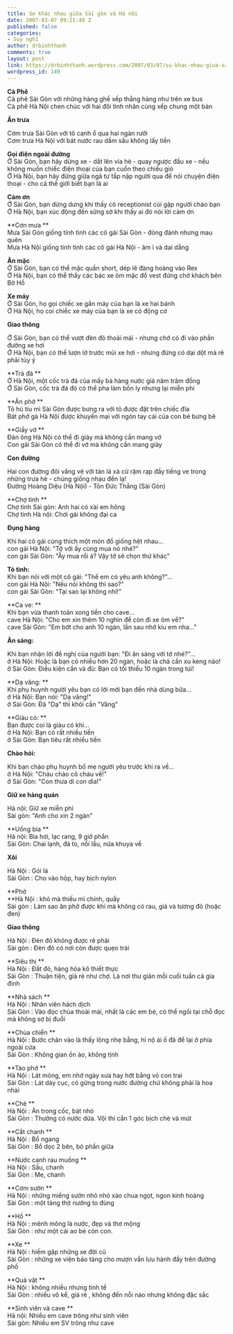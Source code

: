 ```yaml
---
title: Sự khác nhau giữa Sài gòn và Hà nội
date: 2007-03-07 09:21:49 Z
published: false
categories:
- Suy nghĩ
author: drbinhthanh
comments: true
layout: post
link: https://drbinhthanh.wordpress.com/2007/03/07/su-khac-nhau-giua-sai-gon-va-ha-noi/
wordpress_id: 149
---
```


**Cà Phê**  
Cà phê Sài Gòn với những hàng ghế xếp thẳng hàng như trên xe bus   
Cà phê Hà Nội chen chúc với hai đôi tình nhân cùng xếp chung một bàn   
  
**Ăn trưa**
			  
Cơm trưa Sài Gòn với tô canh ổ qua hai ngàn rưởi   
Cơm trưa Hà Nội với bát nước rau dầm sấu không lấy tiền   
  
**Gọi điện ngoài đường**  
Ở Sài Gòn, bạn hãy dừng xe - dắt lên vỉa hè - quay ngược đầu xe - nếu không muốn chiếc điện thoại của bạn cuốn theo chiều gió   
Ở Hà Nội, bạn hãy đứng giữa ngã tư tấp nập người qua để nói chuyện điện thoại - cho cả thế giới biết bạn là ai   
  
**Cảm ơn**  
Ở Sài Gòn, bạn dửng dưng khi thấy cô receptionist cúi gập người chào bạn   
Ở Hà Nội, bạn xúc động đến sững sờ khi thấy ai đó nói lời cảm ơn   
  
**Cơn mưa **  
Mưa Sài Gòn giống tính tình các cô gái Sài Gòn - đỏng đảnh nhưng mau quên   
Mưa Hà Nội giống tính tình các cô gái Hà Nội - âm ỉ và dai dẳng   
  
**Ăn mặc**  
Ở Sài Gòn, bạn có thể mặc quần short, dép lê đàng hoàng vào Rex   
Ở Hà Nội, bạn có thể thấy các bác xe ôm mặc đồ vest đứng chờ khách bên Bờ Hồ   
  
**Xe máy**  
Ở Sài Gòn, họ gọi chiếc xe gắn máy của bạn là xe hai bánh   
Ở Hà Nội, họ coi chiếc xe máy của bạn là xe có động cơ   
  
**Giao thông**
			  
Ở Sài Gòn, bạn có thể vượt đèn đỏ thoải mái - nhưng chớ có đi vào phần đường xe hơi   
Ở Hà Nội, bạn có thể lượn lờ trước mũi xe hơi - nhưng đừng có dại dột mà rẽ phải tùy ý   
  
**Trà đá **  
Ở Hà Nội, một cốc trà đá của mấy bà hàng nước giá năm trăm đồng   
Ở Sài Gòn, cốc trà đá đó có thể pha làm bốn ly nhưng lại miễn phí   
  
**Ăn phở **  
Tô hủ tíu mì Sài Gòn được bưng ra với tô được đặt trên chiếc đĩa   
Bát phở gà Hà Nội được khuyến mại với ngón tay cái của con bé bưng bê  
  
**Giầy vớ **  
Đàn ông Hà Nội có thể đi giày mà không cần mang vớ   
Con gái Sài Gòn có thể đi vớ mà không cần mang giày   
  
**Con đường**
			  
Hai con đường đôi vắng vẻ với tán lá xà cừ rậm rạp đầy tiếng ve trong những trưa hè - chúng giống nhau đến lạ!   
Đường Hoàng Diệu (Hà Nội) - Tôn Đức Thắng (Sài Gòn)  
  
**Chợ tình **  
Chợ tình Sài gòn: Anh hai có xài em hông   
Chợ tình Hà nội: Chơi gái không đại ca   
  
**Đụng hàng**
			  
Khi hai cô gái cùng thích một món đồ giống hệt nhau...   
con gái Hà Nội: "Tớ với ấy cùng mua nó nhé?"   
con gái Sài Gòn: "Ấy mua rồi à? Vậy tớ sẽ chọn thứ khác"   
  
**Tỏ tình:**  
Khi bạn nói với một cô gái: "Thế em có yêu anh không?"...   
con gái Hà Nội: "Nếu nói không thì sao?"   
con gái Sài Gòn: "Tại sao lại không nhỉ!"   
  
**Ca ve: **  
Khi bạn vừa thanh toán xong tiền cho cave...   
cave Hà Nội: "Cho em xin thêm 10 nghìn để còn đi xe ôm về?"   
cave Sài Gòn: "Em bớt cho anh 10 ngàn, lần sau nhớ kiu em nha..."   
  
**Ăn sáng:**
			  
Khi bạn nhận lời đề nghị của người bạn: "Đi ăn sáng với tớ nhé?"...   
ở Hà Nội: Hoặc là bạn có nhiều hơn 20 ngàn, hoặc là chả cần xu keng nào!   
ở Sài Gòn: Điều kiện cần và đủ: Bạn có tối thiểu 10 ngàn trong túi!   
  
**Dạ vâng: **  
Khi phụ huynh người yêu bạn có lời mời bạn đến nhà dùng bữa...   
ở Hà Nội: Bạn nói: "Dạ vâng!"   
ở Sài Gòn: Đã "Dạ" thì khỏi cần "Vâng"   
  
**Giàu có: **  
Bạn được coi là giàu có khi...   
ở Hà Nội: Bạn có rất nhiều tiền   
ở Sài Gòn: Bạn tiêu rất nhiều tiền   
  
**Chào hỏi:**
			  
Khi bạn chào phụ huynh bố mẹ người yêu trước khi ra về...   
ở Hà Nội: "Cháu chào cô cháu về!"   
ở Sài Gòn: "Con thưa dì con dìa!"  
  
**Giữ xe hàng quán**
			  
Hà nội: Giữ xe miễn phí   
Sài gòn: "Anh cho xin 2 ngàn"   
  
**Uống bia **  
Hà nội: Bia hơi, lạc rang, 9 giờ phắn   
Sài Gòn: Chai lạnh, đá to, nồi lẩu, nửa khuya về   
  
**Xôi**
			  
Hà Nội : Gói lá   
Sài Gòn : Cho vào hộp, hay bịch nylon   
  
**Phở  
**Hà Nội : khó mà thiếu mì chính, quẩy   
Sài gòn : Làm sao ăn phở được khi mà không có rau, giá và tương đỏ (hoặc đen)   
  
**Giao thông**
			  
Hà Nội : Đèn đỏ không được rẽ phải   
Sài gòn : Đèn đỏ có nơi còn được quẹo trái   
  
**Siêu thị **  
Hà Nội : Đắt đỏ, hàng hóa kô thiết thực   
Sài Gòn : Thuận tiện, giá rẻ như chợ. Là nơi thư giãn mỗi cuối tuần cả gia đình   
  
**Nhà sách **  
Hà Nội : Nhân viên hách dịch   
Sài Gòn : Vào đọc chùa thoải mái, nhất là các em bé, có thể ngồi tại chỗ đọc mà không sợ bị đuổi   
  
**Chùa chiền **  
Hà Nội : Bước chân vào là thấy lõng nhẹ bẫng, hỉ nộ ái ố đã để lại ở phía ngoài cửa   
Sài Gòn : Không gian ồn ào, không tịnh   
  
**Tào phớ **  
Hà Nội : Lát mỏng, em nhớ ngày xưa hay hớt bằng vỏ con trai   
Sài Gòn : Lát dày cục, có gừng trong nước đường chứ không phải là hoa nhài   
  
**Chè **  
Hà Nội : Ăn trong cốc, bát nhỏ   
Sài Gòn : Thường có nước dừa. Vội thì cắn 1 góc bịch chè và mút  
  
**Cắt chanh **  
Hà Nội : Bổ ngang   
Sài Gòn : Bổ dọc 2 bên, bỏ phần giữa   
  
**Nước canh rau muống **  
Hà Nội : Sấu, chanh   
Sài Gòn : Me, chanh   
  
**Cơm sườn **  
Hà Nội : những miếng sườn nhỏ nhỏ xào chua ngọt, ngon kinh hoàng   
Sài Gòn : một tảng thịt nướng to đùng   
  
**Hồ **  
Hà Nội : mênh mông là nước, đẹp và thơ mộng   
Sài Gòn : như một cái ao bé cỏn con.   
  
**Xe **  
Hà Nội : hiếm gặp những xe đời cũ   
Sài Gòn : những xe viện bảo tàng cho mượn vẫn lưu hành đầy trên đường phố   
  
**Quà vặt **  
Hà Nội : không nhiều nhưng tinh tế   
Sài Gòn : nhiều vô kể, giá rẻ , không đến nỗi nào nhưng không đặc sắc   
  
**Sinh viên và cave **  
Hà nội: Nhiều em cave trông như sinh viên   
Sài gòn: Nhiều em SV trông như cave

